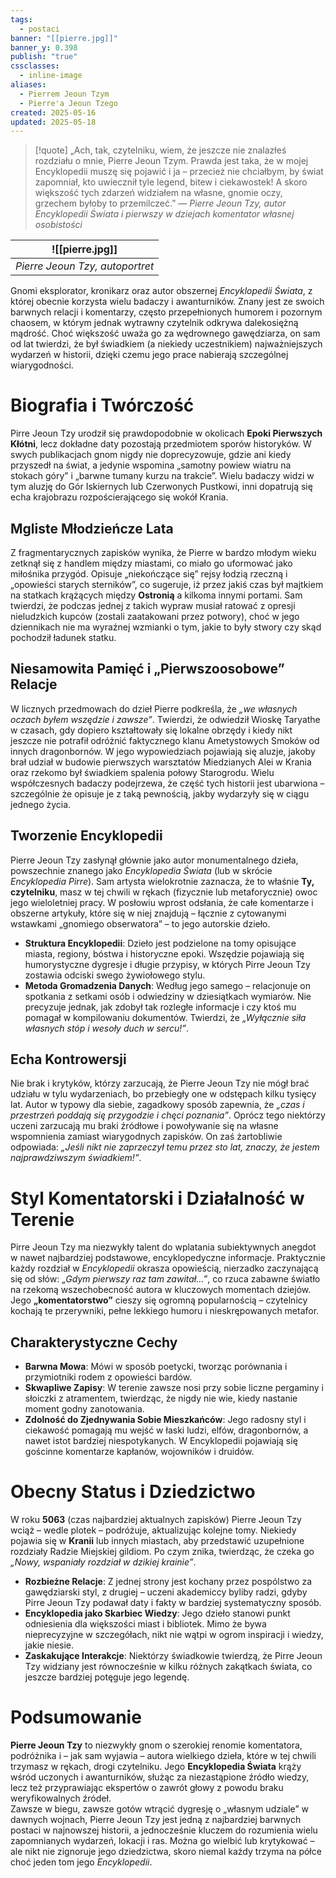 ```yaml
---
tags:
  - postaci
banner: "[[pierre.jpg]]"
banner_y: 0.398
publish: "true"
cssclasses:
  - inline-image
aliases:
  - Pierrem Jeoun Tzym
  - Pierre'a Jeoun Tzego
created: 2025-05-16
updated: 2025-05-18
---
```

>[!quote] „Ach, tak, czytelniku, wiem, że jeszcze nie znalazłeś rozdziału o mnie, Pierre Jeoun Tzym. Prawda jest taka, że w mojej Encyklopedii muszę się pojawić i ja – przecież nie chciałbym, by świat zapomniał, kto uwiecznił tyle legend, bitew i ciekawostek! A skoro większość tych zdarzeń widziałem na własne, gnomie oczy, grzechem byłoby to przemilczeć.”
>— _Pierre Jeoun Tzy, autor Encyklopedii Świata i pierwszy w dziejach komentator własnej osobistości_


|   ![[pierre.jpg]]  |
| --- |
|  *Pierre Jeoun Tzy, autoportret*   |


Gnomi eksplorator, kronikarz oraz autor obszernej _Encyklopedii Świata_, z której obecnie korzysta wielu badaczy i awanturników. Znany jest ze swoich barwnych relacji i komentarzy, często przepełnionych humorem i pozornym chaosem, w którym jednak wytrawny czytelnik odkrywa dalekosiężną mądrość. Choć większość uważa go za wędrownego gawędziarza, on sam od lat twierdzi, że był świadkiem (a niekiedy uczestnikiem) najważniejszych wydarzeń w historii, dzięki czemu jego prace nabierają szczególnej wiarygodności.
# Biografia i Twórczość
Pirre Jeoun Tzy urodził się prawdopodobnie w okolicach **Epoki Pierwszych Kłótni**, lecz dokładne daty pozostają przedmiotem sporów historyków. W swych publikacjach gnom nigdy nie doprecyzowuje, gdzie ani kiedy przyszedł na świat, a jedynie wspomina „samotny powiew wiatru na stokach góry” i „barwne tumany kurzu na trakcie”. Wielu badaczy widzi w tym aluzję do Gór Iskiernych lub Czerwonych Pustkowi, inni dopatrują się echa krajobrazu rozpościerającego się wokół Krania.
## Mgliste Młodzieńcze Lata
Z fragmentarycznych zapisków wynika, że Pierre w bardzo młodym wieku zetknął się z handlem między miastami, co miało go uformować jako miłośnika przygód. Opisuje „niekończące się” rejsy łodzią rzeczną i „opowieści starych sterników”, co sugeruje, iż przez jakiś czas był majtkiem na statkach krążących między **Ostronią** a kilkoma innymi portami. Sam twierdzi, że podczas jednej z takich wypraw musiał ratować z opresji nieludzkich kupców (zostali zaatakowani przez potwory), choć w jego dziennikach nie ma wyraźnej wzmianki o tym, jakie to były stwory czy skąd pochodził ładunek statku.
## Niesamowita Pamięć i „Pierwszoosobowe” Relacje
W licznych przedmowach do dzieł Pierre podkreśla, że _„we własnych oczach byłem wszędzie i zawsze”_. Twierdzi, że odwiedził Wioskę Taryathe w czasach, gdy dopiero kształtowały się lokalne obrzędy i kiedy nikt jeszcze nie potrafił odróżnić faktycznego klanu Ametystowych Smoków od innych dragonbornów. W jego wypowiedziach pojawiają się aluzje, jakoby brał udział w budowie pierwszych warsztatów Miedzianych Alei w Krania oraz rzekomo był świadkiem spalenia połowy Starogrodu. Wielu współczesnych badaczy podejrzewa, że część tych historii jest ubarwiona – szczególnie że opisuje je z taką pewnością, jakby wydarzyły się w ciągu jednego życia.
## Tworzenie Encyklopedii
Pierre Jeoun Tzy zasłynął głównie jako autor monumentalnego dzieła, powszechnie znanego jako _Encyklopedia Świata_ (lub w skrócie _Encyklopedia Pirre_). Sam artysta wielokrotnie zaznacza, że to właśnie **Ty, czytelniku**, masz w tej chwili w rękach (fizycznie lub metaforycznie) owoc jego wieloletniej pracy. W posłowiu wprost odsłania, że całe komentarze i obszerne artykuły, które się w niej znajdują – łącznie z cytowanymi wstawkami „gnomiego obserwatora” – to jego autorskie dzieło.
- **Struktura Encyklopedii**: Dzieło jest podzielone na tomy opisujące miasta, regiony, bóstwa i historyczne epoki. Wszędzie pojawiają się humorystyczne dygresje i długie przypisy, w których Pirre Jeoun Tzy zostawia odciski swego żywiołowego stylu.
- **Metoda Gromadzenia Danych**: Według jego samego – relacjonuje on spotkania z setkami osób i odwiedziny w dziesiątkach wymiarów. Nie precyzuje jednak, jak zdobył tak rozległe informacje i czy ktoś mu pomagał w kompilowaniu dokumentów. Twierdzi, że _„Wyłącznie siła własnych stóp i wesoły duch w sercu!”_.
## Echa Kontrowersji
Nie brak i krytyków, którzy zarzucają, że Pierre Jeoun Tzy nie mógł brać udziału w tylu wydarzeniach, bo przebiegły one w odstępach kilku tysięcy lat. Autor w typowy dla siebie, zagadkowy sposób zapewnia, że _„czas i przestrzeń poddają się przygodzie i chęci poznania”_. Oprócz tego niektórzy uczeni zarzucają mu braki źródłowe i powoływanie się na własne wspomnienia zamiast wiarygodnych zapisków. On zaś żartobliwie odpowiada: _„Jeśli nikt nie zaprzeczył temu przez sto lat, znaczy, że jestem najprawdziwszym świadkiem!”_.
# Styl Komentatorski i Działalność w Terenie
Pirre Jeoun Tzy ma niezwykły talent do wplatania subiektywnych anegdot w nawet najbardziej podstawowe, encyklopedyczne informacje. Praktycznie każdy rozdział w _Encyklopedii_ okrasza opowieścią, nierzadko zaczynającą się od słów: _„Gdym pierwszy raz tam zawitał…”_, co rzuca zabawne światło na rzekomą wszechobecność autora w kluczowych momentach dziejów. Jego **„komentatorstwo”** cieszy się ogromną popularnością – czytelnicy kochają te przerywniki, pełne lekkiego humoru i nieskrępowanych metafor.
## Charakterystyczne Cechy
- **Barwna Mowa**: Mówi w sposób poetycki, tworząc porównania i przymiotniki rodem z opowieści bardów.
- **Skwapliwe Zapisy**: W terenie zawsze nosi przy sobie liczne pergaminy i słoiczki z atramentem, twierdząc, że nigdy nie wie, kiedy nastanie moment godny zanotowania.
- **Zdolność do Zjednywania Sobie Mieszkańców**: Jego radosny styl i ciekawość pomagają mu wejść w łaski ludzi, elfów, dragonbornów, a nawet istot bardziej niespotykanych. W Encyklopedii pojawiają się gościnne komentarze kapłanów, wojowników i druidów.
# Obecny Status i Dziedzictwo
W roku **5063** (czas najbardziej aktualnych zapisków) Pierre Jeoun Tzy wciąż – wedle plotek – podróżuje, aktualizując kolejne tomy. Niekiedy pojawia się w **Kranii** lub innych miastach, aby przedstawić uzupełnione rozdziały Radzie Miejskiej gildiom. Po czym znika, twierdząc, że czeka go _„Nowy, wspaniały rozdział w dzikiej krainie”_.
- **Rozbieżne Relacje**: Z jednej strony jest kochany przez pospólstwo za gawędziarski styl, z drugiej – uczeni akademiccy byliby radzi, gdyby Pirre Jeoun Tzy podawał daty i fakty w bardziej systematyczny sposób.
- **Encyklopedia jako Skarbiec Wiedzy**: Jego dzieło stanowi punkt odniesienia dla większości miast i bibliotek. Mimo że bywa nieprecyzyjne w szczegółach, nikt nie wątpi w ogrom inspiracji i wiedzy, jakie niesie.
- **Zaskakujące Interakcje**: Niektórzy świadkowie twierdzą, że Pirre Jeoun Tzy widziany jest równocześnie w kilku różnych zakątkach świata, co jeszcze bardziej potęguje jego legendę.
# Podsumowanie
**Pierre Jeoun Tzy** to niezwykły gnom o szerokiej renomie komentatora, podróżnika i – jak sam wyjawia – autora wielkiego dzieła, które w tej chwili trzymasz w rękach, drogi czytelniku. Jego **Encyklopedia Świata** krąży wśród uczonych i awanturników, służąc za niezastąpione źródło wiedzy, lecz też przyprawiając ekspertów o zawrót głowy z powodu braku weryfikowalnych źródeł.  
Zawsze w biegu, zawsze gotów wtrącić dygresję o „własnym udziale” w dawnych wojnach, Pierre Jeoun Tzy jest jedną z najbardziej barwnych postaci w najnowszej historii, a jednocześnie kluczem do rozumienia wielu zapomnianych wydarzeń, lokacji i ras. Można go wielbić lub krytykować – ale nikt nie zignoruje jego dziedzictwa, skoro niemal każdy trzyma na półce choć jeden tom jego _Encyklopedii_.
